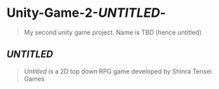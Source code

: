 # Unity-Game-2-_UNTITLED_-

>My second unity game project. Name is TBD (hence untitled)


## _UNTITLED_

>_Untitled_ is a 2D top down RPG game developed by Shinra Tensei Games

